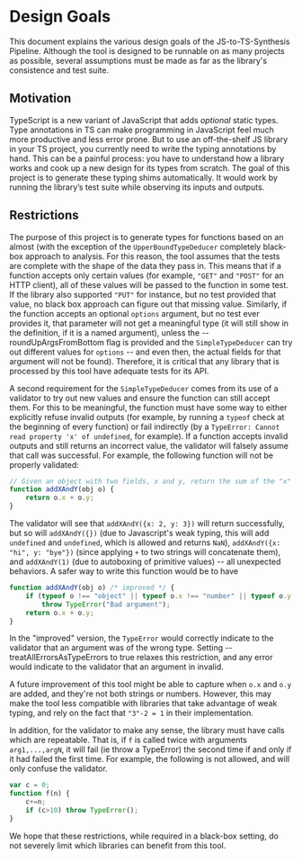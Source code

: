 # Design Goals

This document explains the various design goals of the JS-to-TS-Synthesis Pipeline. Although the tool is designed to be runnable on as many projects as possible, several assumptions must be made as far as the library's consistence and test suite.

## Motivation

TypeScript is a new variant of JavaScript that adds *optional* static types. Type annotations in TS can make programming in JavaScript feel much more productive and less error prone. But to use an off-the-shelf JS library in your TS project, you currently need to write the typing annotations by hand. This can be a painful process: you have to understand how a library works and cook up a new design for its types from scratch. The goal of this project is to generate these typing shims automatically. It would work by running the library’s test suite while observing its inputs and outputs.

## Restrictions

The purpose of this project is to generate types for functions based on an almost (with the exception of the `UpperBoundTypeDeducer` completely black-box approach to analysis. For this reason, the tool assumes that the tests are complete with the shape of the data they pass in. This means that if a function accepts only certain values (for example, `"GET"` and `"POST"` for an HTTP client), all of these values will be passed to the function in some test. If the library also supported `"PUT"` for instance, but no test provided that value, no black box approach can figure out that missing value. Similarly, if the function accepts an optional `options` argument, but no test ever provides it, that parameter will not get a meaningful type (it will still show in the definition, if it is a named argument), unless the --roundUpArgsFromBottom flag is provided and the `SimpleTypeDeducer` can try out different values for `options` -- and even then, the actual fields for that argument will not be found). Therefore, it is critical that any library that is processed by this tool have adequate tests for its API.

A second requirement for the `SimpleTypeDeducer` comes from its use of a validator to try out new values and ensure the function can still accept them. For this to be meaningful, the function must have some way to either explicitly refuse invalid outputs (for example, by running a `typeof` check at the beginning of every function) or fail indirectly (by a `TypeError: Cannot read property 'x' of undefined`, for example). If a function accepts invalid outputs and still returns an incorrect value, the validator will falsely assume that call was successful. For example, the following function will not be properly validated:

```javascript
// Given an object with two fields, x and y, return the sum of the "x" and "y" fields.
function addXAndY(obj o) {
    return o.x + o.y;
}
```

The validator will see that `addXAndY({x: 2, y: 3})` will return successfully, but so will `addXAndY({})` (due to Javascript's weak typing, this will add `undefined` and `undefined`, which is allowed and returns `NaN`), `addXAndY({x: "hi", y: "bye"})` (since applying `+` to two strings will concatenate them), and `addXAndY(1)` (due to autoboxing of primitive values) -- all unexpected behaviors. A safer way to write this function would be to have

```javascript
function addXAndY(obj o) /* improved */ {
    if (typeof o !== "object" || typeof o.x !== "number" || typeof o.y !== "number")
        throw TypeError("Bad argument");
    return o.x + o.y;
}
```

In the "improved" version, the `TypeError` would correctly indicate to the validator that an argument was of the wrong type. Setting --treatAllErrorsAsTypeErrors to true relaxes this restriction, and any error would indicate to the validator that an argument in invalid.

A future improvement of this tool might be able to capture when `o.x` and `o.y` are added, and they're not both strings or numbers. However, this may make the tool less compatible with libraries that take advantage of weak typing, and rely on the fact that `"3"-2 = 1` in their implementation.

In addition, for the validator to make any sense, the library must have calls which are repeatable. That is, if `f` is called twice with arguments `arg1,...,argN`, it will fail (ie throw a TypeError) the second time if and only if it had failed the first time. For example, the following is not allowed, and will only confuse the validator.

```javascript
var c = 0;
function f(n) {
    c+=n;
    if (c>10) throw TypeError();
}
```

We hope that these restrictions, while required in a black-box setting, do not severely limit which libraries can benefit from this tool.